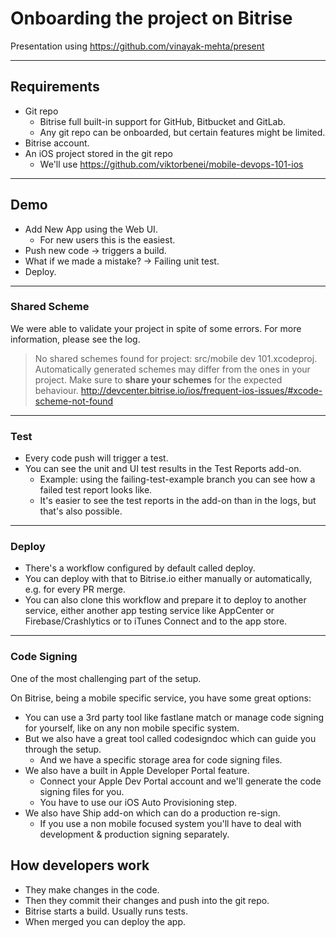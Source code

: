 # Onboarding the project on Bitrise

Presentation using https://github.com/vinayak-mehta/present

---

## Requirements

- Git repo
    - Bitrise full built-in support for GitHub, Bitbucket and GitLab.
    - Any git repo can be onboarded, but certain features might be limited.
- Bitrise account.
- An iOS project stored in the git repo
    - We'll use https://github.com/viktorbenei/mobile-devops-101-ios

---

## Demo

- Add New App using the Web UI.
    - For new users this is the easiest.
- Push new code -> triggers a build.
- What if we made a mistake? -> Failing unit test.
- Deploy.

---

### Shared Scheme

We were able to validate your project in spite of some errors. For more information, please see the log.

> No shared schemes found for project: src/mobile dev 101.xcodeproj.
> Automatically generated schemes may differ from the ones in your project.
> Make sure to **share your schemes** for the expected behaviour.
> http://devcenter.bitrise.io/ios/frequent-ios-issues/#xcode-scheme-not-found

---

### Test

- Every code push will trigger a test.
- You can see the unit and UI test results in the Test Reports add-on.
    - Example: using the failing-test-example branch you can see how a failed test report looks like.
    - It's easier to see the test reports in the add-on than in the logs, but that's also possible.

---

### Deploy

- There's a workflow configured by default called deploy.
- You can deploy with that to Bitrise.io either manually or automatically, e.g. for every PR merge.
- You can also clone this workflow and prepare it to deploy to another service,
  either another app testing service like AppCenter or Firebase/Crashlytics or to iTunes Connect and to the app store.

---

### Code Signing

One of the most challenging part of the setup.

On Bitrise, being a mobile specific service, you have some great options:

- You can use a 3rd party tool like fastlane match or manage code signing for yourself, like on any non mobile specific system.
- But we also have a great tool called codesigndoc which can guide you through the setup.
    - And we have a specific storage area for code signing files.
- We also have a built in Apple Developer Portal feature.
    - Connect your Apple Dev Portal account and we'll generate the code signing files for you.
    - You have to use our iOS Auto Provisioning step.
- We also have Ship add-on which can do a production re-sign.
    - If you use a non mobile focused system you'll have to deal with development & production signing separately.

## How developers work

- They make changes in the code.
- Then they commit their changes and push into the git repo.
- Bitrise starts a build. Usually runs tests.
- When merged you can deploy the app.
